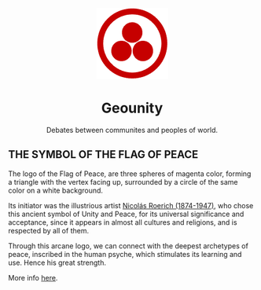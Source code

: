 <p align="center">
  <a href="https://geounity.org" target="_blank">
    <img src="./.readme-images/simbolo.gif" alt="Simbolo de la Paz"/>
  </a>
  <h1 align="center"> Geounity <br /> </h1>
</p>
<p align="center">
  Debates between communites and peoples of world.
</p>

## THE SYMBOL OF THE FLAG OF PEACE

The logo of the Flag of Peace, are three spheres of magenta color, forming a triangle with the vertex facing up, surrounded by a circle of the same color on a white background.

Its initiator was the illustrious artist [Nicolás Roerich (1874-1947)](http://www.banderadelapaz.org/bandera/roerich_biografia.shtml), who chose this ancient symbol of Unity and Peace, for its universal significance and acceptance, since it appears in almost all cultures and religions, and is respected by all of them.

Through this arcane logo, we can connect with the deepest archetypes of peace, inscribed in the human psyche, which stimulates its learning and use. Hence his great strength.

More info [here](http://www.banderadelapaz.org/).